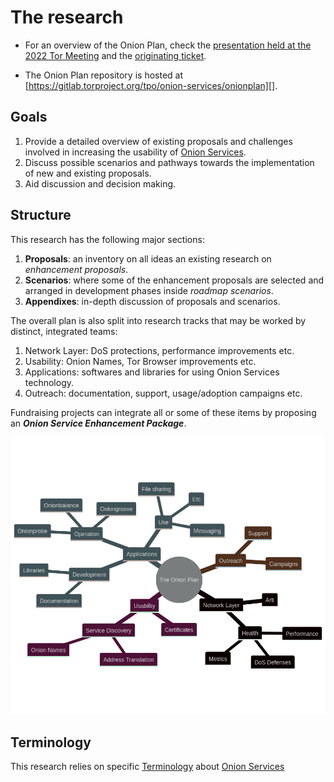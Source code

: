 # The research

* For an overview of the Onion Plan, check the [presentation held at the 2022 Tor
  Meeting][] and the [originating ticket][].

* The Onion Plan repository is hosted at [https://gitlab.torproject.org/tpo/onion-services/onionplan][].

[presentation held at the 2022 Tor Meeting]: https://gitlab.torproject.org/tpo/team/-/wikis/202209MeetingOnionPlan
[originating ticket]: https://gitlab.torproject.org/tpo/onion-services/onion-support/-/issues/135
[https://gitlab.torproject.org/tpo/onion-services/onionplan]: https://gitlab.torproject.org/tpo/onion-services/onionplan

## Goals

1. Provide a detailed overview of existing proposals and challenges involved in
   increasing the usability of [Onion Services][].
2. Discuss possible scenarios and pathways towards the implementation of
   new and existing proposals.
3. Aid discussion and decision making.

[Onion Services]: https://community.torproject.org/onion-services/

## Structure

This research has the following major sections:

1. **Proposals**: an inventory on all ideas an existing research on _enhancement
   proposals_.
2. **Scenarios**: where some of the enhancement proposals are selected and
   arranged in development phases inside _roadmap scenarios_.
3. **Appendixes**: in-depth discussion of proposals and scenarios.

The overall plan is also split into research tracks that may be worked by
distinct, integrated teams:

1. Network Layer: DoS protections, performance improvements etc.
2. Usability: Onion Names, Tor Browser improvements etc.
3. Applications: softwares and libraries for using Onion Services technology.
4. Outreach: documentation, support, usage/adoption campaigns etc.

Fundraising projects can integrate all or some of these items by proposing an
***Onion Service Enhancement Package***.

<!-- Not supported yet by Onion MkDocs -->
<!--
```mermaid
mindmap
  root((The Onion Plan))
    Network Layer
      Health
        DoS Defenses
        Performance
        Metrics
      Arti
    Usability
      Certificates
      Service Discovery
        Address Translation
        Onion Names
    Applications
      Development
        Libraries
        Documentation
      Operation
        Onionbalance
        Onionprobe
        Oniongroove
      Use
        Messaging
        File sharing
        Etc
    Outreach
      Campaigns
      Support
```
-->

![Mindmap](../assets/mindmap.png)

## Terminology

This research relies on specific [Terminology][] about [Onion Services][]

[Terminology]: https://gitlab.torproject.org/tpo/onion-services/onion-support/-/wikis/Documentation/Terminology

